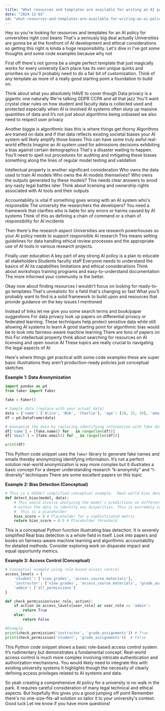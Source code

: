 ```yaml
---
title: "What resources and templates are available for writing an AI policy for universities?"
date: "2024-12-03"
id: "what-resources-and-templates-are-available-for-writing-an-ai-policy-for-universities"
---
```


Hey so you're looking for resources and templates for an AI policy for universities right cool beans  That's a seriously big deal actually  Universities are gonna be at the forefront of AI development and ethical considerations so getting this right is kinda a huge responsibility.  Let's dive in  I've got some thoughts  and some code examples because why not

First off there's not gonna be a single perfect template that just magically works for every university  Each place has its own unique quirks and priorities so you'll probably need to do a fair bit of customization.  Think of any template as more of a really good starting point a foundation to build on.

Think about what you absolutely HAVE to cover though  Data privacy is a gigantic one naturally  We're talking GDPR CCPA and all that jazz  You'll want crystal clear rules on how student and faculty data is collected used and protected especially when AI is involved  AI systems often slurp up massive quantities of data and it’s not just about algorithms being unbiased we also need to respect user privacy

Another biggie is algorithmic bias  this is where things get thorny  Algorithms are trained on data and if that data reflects existing societal biases your AI system will likely amplify those biases  This can have some truly awful real-world effects  Imagine an AI system used for admissions decisions exhibiting a bias against certain demographics That's a disaster waiting to happen.  You'll need to spell out procedures for auditing and mitigating these biases something along the lines of regular model testing and validation

Intellectual property is another significant consideration Who owns the data used to train AI models  Who owns the AI models themselves? Who owns the outputs generated by these models?  This needs clear answers to avoid any nasty legal battles later  Think about licensing and ownership rights associated with AI tools and their outputs

Accountability is vital  If something goes wrong with an AI system who's responsible The university the researchers the developers?  You need a framework that clarifies who is liable for any errors or harms caused by AI systems   Think of this as defining a chain of command or a chain of responsibility for AI incidents

Then there's the research aspect  Universities are research powerhouses so your AI policy needs to support responsible AI research  This means setting guidelines for data handling ethical review processes and the appropriate use of AI tools in various research projects.

Finally user education  A key part of any strong AI policy is a plan to educate all stakeholders  Students faculty staff  Everyone needs to understand the basics of AI its capabilities limitations and ethical considerations  Think about workshops training programs and easy-to-understand documentation  The more informed your community is the better.


Okay now about finding resources  I wouldn’t focus on looking for ready-to-go templates  That's unrealistic for a field that's changing so fast  What you'll probably want to find is a solid framework to build upon and resources that provide guidance on the key issues I mentioned


Instead of links let me give you some search terms and book/paper suggestions  For data privacy look up papers on differential privacy or federated learning.  These techniques help protect sensitive data while still allowing AI systems to learn  A good starting point for algorithmic bias would be to look into fairness-aware machine learning  There are tons of papers on this  For intellectual property think about searching for resources on AI licensing and open source AI  These topics are really crucial to navigating the legal aspects of AI

Here's where things get practical with some code examples  these are super basic illustrations they aren’t production-ready policies just conceptual sketches


**Example 1: Data Anonymization**


```python
import pandas as pd
from faker import Faker

fake = Faker()

# Sample data (replace with your actual data)
data = {'name': ['Alice', 'Bob', 'Charlie'], 'age': [20, 25, 30], 'email': ['alice@example.com', 'bob@example.com', 'charlie@example.com']}
df = pd.DataFrame(data)

# Anonymize the data by replacing identifying information with fake data
df['name'] = [fake.name() for _ in range(len(df))]
df['email'] = [fake.email() for _ in range(len(df))]

print(df)
```

This Python code snippet uses the `faker` library to generate fake names and emails thereby anonymizing identifying information.  It’s not a perfect solution real-world anonymization is way more complex  but it illustrates a basic concept  For a deeper understanding research “k-anonymity” and “l-diversity” techniques  There are some excellent papers on this topic

**Example 2: Bias Detection (Conceptual)**


```python
# This is a HIGHLY simplified conceptual example.  Real-world bias detection is much more sophisticated.
def detect_bias(model, data):
    # This would involve analyzing the model's predictions on different subgroups
    # within the data to identify any disparities. This is extremely complex.
    #  This is a placeholder
    bias_score = 0 # Placeholder for a sophisticated metric
    return bias_score > 0.5 # Placeholder threshold
```


This is a conceptual Python function illustrating bias detection.  It is severely simplified  Real bias detection is a whole field in itself.  Look into papers and books on fairness-aware machine learning and algorithmic accountability for detailed methods.  Consider exploring work on disparate impact and equal opportunity metrics.

**Example 3:  Access Control (Conceptual)**


```python
# Conceptual example using role-based access control
access_levels = {
    'student': ['view_grades', 'access_course_materials'],
    'instructor': ['view_grades', 'access_course_materials', 'grade_assignments'],
    'admin': ['all_permissions']
}

def check_permission(user_role, action):
    if action in access_levels[user_role] or user_role == 'admin':
        return True
    else:
        return False

#Example
print(check_permission('instructor', 'grade_assignments')) # True
print(check_permission('student', 'grade_assignments'))  # False

```

This Python code snippet shows a basic role-based access control system.  It’s rudimentary but demonstrates a fundamental concept.  Real-world access control is much more complex involving intricate authentication and authorization mechanisms.  You would likely need to integrate this with existing university systems  It highlights though the necessity of clearly defining access privileges related to AI systems and data.


So yeah creating a comprehensive AI policy for a university is no walk in the park.  It requires careful consideration of many legal technical and ethical aspects. But hopefully this gives you a good jumping off point  Remember there's no one-size-fits-all solution so tailor it to your university's context.  Good luck  Let me know if you have more questions!
